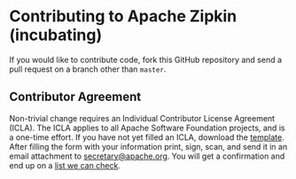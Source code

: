 # Contributing to Apache Zipkin (incubating)

If you would like to contribute code, fork this GitHub repository and
send a pull request on a branch other than `master`.

## Contributor Agreement

Non-trivial change requires an Individual Contributor License Agreement
(ICLA). The ICLA applies to all Apache Software Foundation projects, and
is a one-time effort. If you have not yet filled an ICLA, download the [template](https://www.apache.org/licenses/icla.pdf).
After filling the form with your information print, sign, scan, and send
it in an email attachment to secretary@apache.org. You will get a
confirmation and end up on a [list we can check](http://people.apache.org/unlistedclas.html).
